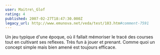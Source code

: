 ```yaml
---
user: Maitre\_Glof
rating: 4
published: 2007-02-27T18:47:30.000Z
legacy_url: http://www.emunova.net/veda/test/103.htm#comment-7591
---
```

Un jeu typique d'une époque, où il fallait mémoriser le tracé des courses tout en cultivant ses reflexes. Très fun à jouer et prenant. Comme quoi un concept simple mais bien amené est toujours efficace.